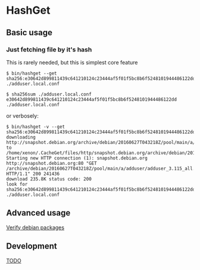 # HashGet

## Basic usage

### Just fetching file by it's hash

This is rarely needed, but this is simplest core feature 
~~~
$ bin/hashget --get sha256:e30642d899811439c641210124c23444af5f01f5bc8b6f5248101944486122dd
./adduser.local.conf

$ sha256sum ./adduser.local.conf 
e30642d899811439c641210124c23444af5f01f5bc8b6f5248101944486122dd  ./adduser.local.conf
~~~

or verbosely:

~~~
$ bin/hashget -v --get sha256:e30642d899811439c641210124c23444af5f01f5bc8b6f5248101944486122dd
downloading http://snapshot.debian.org/archive/debian/20160627T043218Z/pool/main/a/adduser/adduser_3.115_all.deb to /home/xenon/.CacheGet/files/http/snapshot.debian.org/archive/debian/20160627T043218Z/pool/main/a/adduser/adduser_3.115_all.deb
Starting new HTTP connection (1): snapshot.debian.org
http://snapshot.debian.org:80 "GET /archive/debian/20160627T043218Z/pool/main/a/adduser/adduser_3.115_all.deb HTTP/1.1" 200 241436
download 235.8K status code: 200
look for sha256:e30642d899811439c641210124c23444af5f01f5bc8b6f5248101944486122dd
./adduser.local.conf
~~~

## Advanced usage
[Verify debian packages](debverify)

## Development
[TODO](TODO)